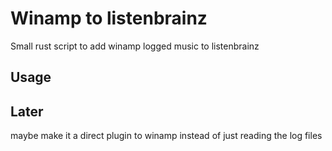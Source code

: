 # Winamp to listenbrainz 

Small rust script to add winamp logged music to listenbrainz

## Usage

## Later

maybe make it a direct plugin to winamp instead of just reading the log files
